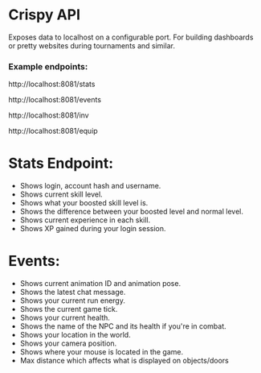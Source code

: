 # Crispy API
Exposes data to localhost on a configurable port. For building dashboards or pretty websites during tournaments and similar.

### Example endpoints:

http://localhost:8081/stats

http://localhost:8081/events

http://localhost:8081/inv

http://localhost:8081/equip

# Stats Endpoint:

- Shows login, account hash and username.
- Shows current skill level.
- Shows what your boosted skill level is.
- Shows the difference between your boosted level and normal level.
- Shows current experience in each skill.
- Shows XP gained during your login session.

# Events:

- Shows current animation ID and animation pose.
- Shows the latest chat message.
- Shows your current run energy.
- Shows the current game tick.
- Shows your current health.
- Shows the name of the NPC and its health if you're in combat.
- Shows your location in the world.
- Shows your camera position.
- Shows where your mouse is located in the game.
- Max distance which affects what is displayed on objects/doors
